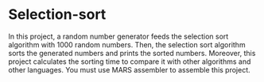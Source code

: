 # Selection-sort
In this project, a random number generator feeds the selection sort algorithm with 1000 random numbers. Then, the selection sort algorithm sorts the generated numbers and prints the sorted numbers. Moreover, this project calculates the sorting time to compare it with other algorithms and other languages.
You must use MARS assembler to assemble this project.
